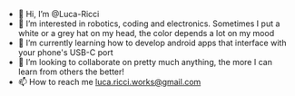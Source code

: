 - 👋 Hi, I’m @Luca-Ricci
- 👀 I’m interested in robotics, coding and electronics. Sometimes I put a white or a grey hat on my head, the color depends a lot on my mood
- 🌱 I’m currently learning how to develop android apps that interface with your phone's USB-C port
- 💞️ I’m looking to collaborate on pretty much anything, the more I can learn from others the better!
- 📫 How to reach me luca.ricci.works@gmail.com
